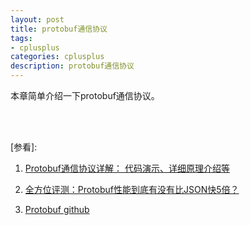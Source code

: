 ```yaml
---
layout: post
title: protobuf通信协议
tags:
- cplusplus
categories: cplusplus
description: protobuf通信协议
---
```


本章简单介绍一下protobuf通信协议。


<!-- more -->








<br />
<br />

[参看]:

1. [Protobuf通信协议详解： 代码演示、详细原理介绍等](http://www.360doc.com/content/16/0907/15/478627_589080443.shtml)

2. [全方位评测：Protobuf性能到底有没有比JSON快5倍？](http://www.52im.net/forum.php?mod=viewthread&tid=772#lastpost)

3. [Protobuf github](https://github.com/google/protobuf/tree/master/src/google/protobuf)

<br />
<br />
<br />





